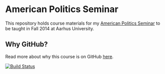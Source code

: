 # American Politics Seminar #

This repository holds course materials for my [American Politics Seminar](http://thomasleeper.com/ampolcourse) to be taught in Fall 2014 at Aarhus University.

## Why GitHub? ##

Read more about why this course is on GitHub [here](fork.md).

[![Build Status](https://travis-ci.org/leeper/regcourse.png?branch=gh-pages)](https://travis-ci.org/leeper/regcourse)